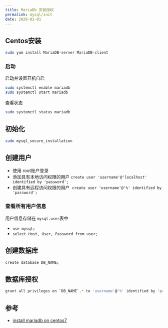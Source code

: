 ```yaml
---
title: MariaDb 安装授权
permalink: mysql/init
date: 2020-02-01
---
```


## Centos安装
```bash
sudo yum install MariaDB-server MariaDB-client
```

### 启动
启动并设置开机自启
```bash
sudo systemctl enable mariadb
sudo systemctl start mariadb
```
查看状态
```bash
sudo systemctl status mariadb
```

## 初始化
```bash
sudo mysql_secure_installation
```

## 创建用户
- 使用 root账户登录
- 添加具有本地访问权限的用户
    `create user 'username'@'localhost' identified by 'password';`
- 创建具有远程访问权限的用户 
    `create user 'username'@'%' identified by 'password';`
### 查看所有用户信息
用户信息存储在 `mysql.user`表中
- `use mysql;`
- `select Host, User, Password from user;`

## 创建数据库
```bash
create database DB_NAME;
```

## 数据库授权
```bash
grant all privileges on `DB_NAME`.* to 'username'@'%' identified by 'password';
```


## 参考
- [install mariadb on centos7](https://linuxize.com/post/install-mariadb-on-centos-7/)